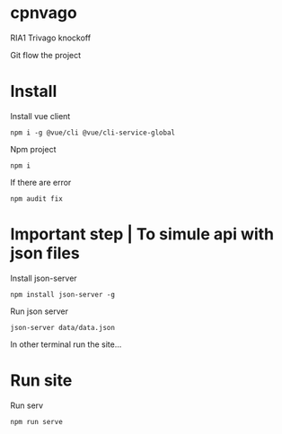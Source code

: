 # cpnvago
RIA1 Trivago knockoff

Git flow the project

# Install

Install vue client

    npm i -g @vue/cli @vue/cli-service-global

Npm project

    npm i

If there are error

    npm audit fix

# **Important step** | To simule api with json files

Install json-server

    npm install json-server -g

Run json server 

    json-server data/data.json 

In other terminal run the site...

# Run site

Run serv

    npm run serve

